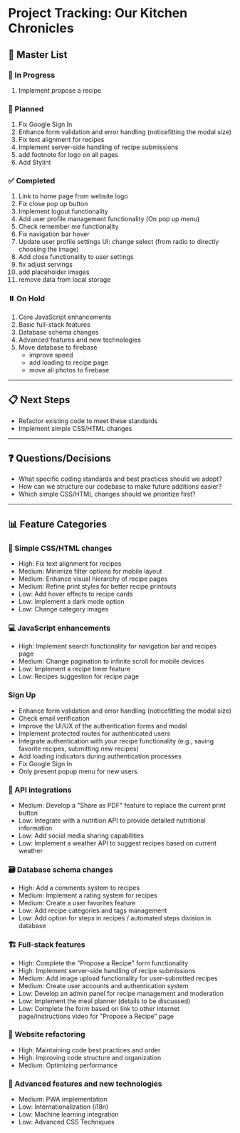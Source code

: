 # Project Tracking: Our Kitchen Chronicles

## 🚀 Master List

### 🔄 In Progress
1. Implement propose a recipe

### 📅 Planned
1. Fix Google Sign In
2. Enhance form validation and error handling (noticefitting the modal size)
3. Fix text alignment for recipes
4. Implement server-side handling of recipe submissions
5. add footnote for logo on all pages
6. Add Stylint

### ✅ Completed
1. Link to home page from website logo
2. Fix close pop up button
3. Implement logout functionality
4. Add user profile management functionality (On pop up menu)
5. Check remember me functionality
6. Fix navigation bar hover
7. Update user profile settings UI: change select (from radio to directly choosing the image)
8. Add close functionality to user settings
9. fix adjust servings 
10. add placeholder images
11. remove data from local storage



### ⏸️ On Hold
1. Core JavaScript enhancements
2. Basic full-stack features
3. Database schema changes
4. Advanced features and new technologies
5. Move database to firebase
    - improve speed
    - add loading to recipe page
    - move all photos to firebase

---

## 📋 Next Steps
- Refactor existing code to meet these standards
- Implement simple CSS/HTML changes

---

## ❓ Questions/Decisions
- What specific coding standards and best practices should we adopt?
- How can we structure our codebase to make future additions easier?
- Which simple CSS/HTML changes should we prioritize first?

---

## 📊 Feature Categories

### 🎨 Simple CSS/HTML changes
- High: Fix text alignment for recipes
- Medium: Minimize filter options for mobile layout
- Medium: Enhance visual hierarchy of recipe pages
- Medium: Refine print styles for better recipe printouts
- Low: Add hover effects to recipe cards
- Low: Implement a dark mode option
- Low: Change category images

### 💻 JavaScript enhancements
- High: Implement search functionality for navigation bar and recipes page
- Medium: Change pagination to infinite scroll for mobile devices
- Low: Implement a recipe timer feature
- Low: Recipes suggestion for recipe page

### Sign Up
- Enhance form validation and error handling (noticefitting the modal size)
- Check email verification
- Improve the UI/UX of the authentication forms and modal
- Implement protected routes for authenticated users
- Integrate authentication with your recipe functionality (e.g., saving favorite recipes, submitting new recipes)
- Add loading indicators during authentication processes
- Fix Google Sign In
- Only present popup menu for new users.

### 🔌 API integrations
- Medium: Develop a "Share as PDF" feature to replace the current print button
- Low: Integrate with a nutrition API to provide detailed nutritional information
- Low: Add social media sharing capabilities
- Low: Implement a weather API to suggest recipes based on current weather

### 🗃️ Database schema changes
- High: Add a comments system to recipes
- Medium: Implement a rating system for recipes
- Medium: Create a user favorites feature
- Low: Add recipe categories and tags management
- Low: Add option for steps in recipes / automated steps division in database

### 🏗️ Full-stack features
- High: Complete the "Propose a Recipe" form functionality
- High: Implement server-side handling of recipe submissions
- Medium: Add image upload functionality for user-submitted recipes
- Medium: Create user accounts and authentication system
- Low: Develop an admin panel for recipe management and moderation
- Low: Implement the meal planner (details to be discussed)
- Low: Complete the form based on link to other internet page/instructions video for "Propose a Recipe" page

### 🔧 Website refactoring
- High: Maintaining code best practices and order
- High: Improving code structure and organization
- Medium: Optimizing performance

### 🚀 Advanced features and new technologies
- Medium: PWA implementation
- Low: Internationalization (i18n)
- Low: Machine learning integration
- Low: Advanced CSS Techniques